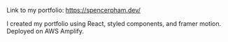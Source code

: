 Link to my portfolio: https://spencerpham.dev/

I created my portfolio using React, styled components, and framer motion. Deployed on AWS Amplify.
